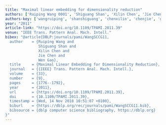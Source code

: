 ```yaml
---
title: "Maximal linear embedding for dimensionality reduction"
authors: ['Ruiping Wang 0001', 'Shiguang Shan', 'Xilin Chen', 'Jie Chen 0001', 'Wen Gao 0001']
authors-key: ['wangruiping', 'shanshiguang', 'chenxilin', 'chenjie', 'gaowen']
year: "2011"
article-link: "https://doi.org/10.1109/TPAMI.2011.39"
venue: "IEEE Trans. Pattern Anal. Mach. Intell."
bibex: "@article{DBLP:journals/pami/WangSCCG11,
  author    = {Ruiping Wang and
               Shiguang Shan and
               Xilin Chen and
               Jie Chen and
               Wen Gao},
  title     = {Maximal Linear Embedding for Dimensionality Reduction},
  journal   = {{IEEE} Trans. Pattern Anal. Mach. Intell.},
  volume    = {33},
  number    = {9},
  pages     = {1776--1792},
  year      = {2011},
  url       = {https://doi.org/10.1109/TPAMI.2011.39},
  doi       = {10.1109/TPAMI.2011.39},
  timestamp = {Wed, 14 Nov 2018 10:51:07 +0100},
  biburl    = {https://dblp.org/rec/journals/pami/WangSCCG11.bib},
  bibsource = {dblp computer science bibliography, https://dblp.org}
}"
---
```

